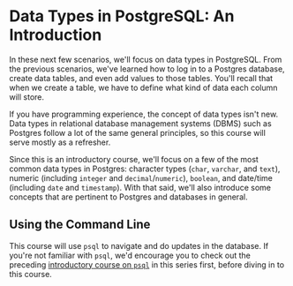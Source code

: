 # Data Types in PostgreSQL: An Introduction

In these next few scenarios, we'll focus on data types in PostgreSQL. From the 
previous scenarios, we've learned how to log in to a Postgres database, create 
data tables, and even add values to those tables. You'll recall that when we 
create a table, we have to define what kind of data each column will store.

If you have programming experience, the concept of data types isn't new. 
Data types in relational database management systems (DBMS) such as Postgres 
follow a lot of the same general principles, so this course will serve mostly 
as a refresher. 

Since this is an introductory course, we'll focus on a few of the most common 
data types in Postgres: character types (`char`, `varchar`, and `text`), 
numeric (including `integer` and `decimal`/`numeric`), `boolean`, and date/time
 (including `date` and `timestamp`). With that said, we'll also introduce some 
 concepts that are pertinent to Postgres and databases in general.

## Using the Command Line

This course will use `psql` to navigate and do updates in the database. If 
you're not familiar with `psql`, we'd encourage you to check out the preceding
[introductory course on `psql`](../intropsql) in 
this series first, before diving in to this course.